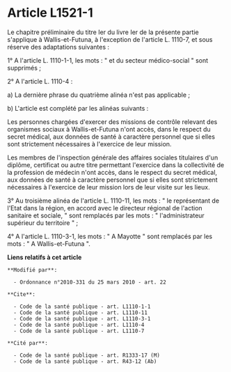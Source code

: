 # Article L1521-1

Le chapitre préliminaire du titre Ier du livre Ier de la présente partie s'applique à Wallis-et-Futuna, à l'exception de
l'article L. 1110-7, et sous réserve des adaptations suivantes : 

1° A l'article L. 1110-1-1, les mots : " et du secteur médico-social " sont supprimés ; 

2° A l'article L. 1110-4 : 

a) La dernière phrase du quatrième alinéa n'est pas applicable ; 

b) L'article est complété par les alinéas suivants : 

Les personnes chargées d'exercer des missions de contrôle relevant des organismes sociaux à Wallis-et-Futuna n'ont accès,
dans le respect du secret médical, aux données de santé à caractère personnel que si elles sont strictement nécessaires à
l'exercice de leur mission. 

Les membres de l'inspection générale des affaires sociales titulaires d'un diplôme, certificat ou autre titre permettant
l'exercice dans la collectivité de la profession de médecin n'ont accès, dans le respect du secret médical, aux données de
santé à caractère personnel que si elles sont strictement nécessaires à l'exercice de leur mission lors de leur visite sur
les lieux. 

3° Au troisième alinéa de l'article L. 1110-11, les mots : " le représentant de l'Etat dans la région, en accord avec le
directeur régional de l'action sanitaire et sociale, " sont remplacés par les mots : " l'administrateur supérieur du
territoire " ; 

4° A l'article L. 1110-3-1, les mots : " A Mayotte " sont remplacés par les mots : " A Wallis-et-Futuna ".

**Liens relatifs à cet article**

	**Modifié par**:

	  - Ordonnance n°2010-331 du 25 mars 2010 - art. 22

	**Cite**:

	  - Code de la santé publique - art. L1110-1-1
	  - Code de la santé publique - art. L1110-11
	  - Code de la santé publique - art. L1110-3-1
	  - Code de la santé publique - art. L1110-4
	  - Code de la santé publique - art. L1110-7

	**Cité par**:

	  - Code de la santé publique - art. R1333-17 (M)
	  - Code de la santé publique - art. R43-12 (Ab)
